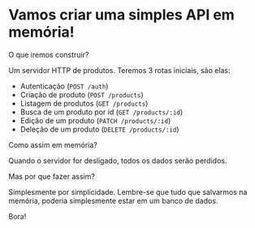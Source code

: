 # Vamos criar uma simples API em memória!

O que iremos construir?

Um servidor HTTP de produtos. Teremos 3 rotas iniciais, são elas:

- Autenticação (`POST /auth`)
- Criação de produto (`POST /products`)
- Listagem de produtos (`GET /products`)
- Busca de um produto por id (`GET /products/:id`)
- Edição de um produto (`PATCH /products/:id`)
- Deleção de um produto (`DELETE /products/:id`)

Como assim em memória?

Quando o servidor for desligado, todos os dados serão perdidos.

Mas por que fazer assim?

Simplesmente por simplicidade. Lembre-se que tudo que salvarmos na memória, poderia simplesmente estar em um banco de dados.

Bora!
